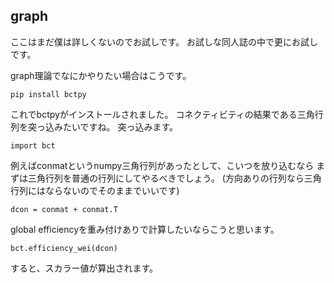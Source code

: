 
## graph
ここはまだ僕は詳しくないのでお試しです。
お試しな同人誌の中で更にお試しです。

graph理論でなにかやりたい場合はこうです。

```{frame=single}
pip install bctpy
```
これでbctpyがインストールされました。
コネクティビティの結果である三角行列を突っ込みたいですね。
突っ込みます。

```{frame=single}
import bct
```

例えばconmatというnumpy三角行列があったとして、こいつを放り込むなら
まずは三角行列を普通の行列にしてやるべきでしょう。
(方向ありの行列なら三角行列にはならないのでそのままでいいです)
```{frame=single}
dcon = conmat + conmat.T
```

global efficiencyを重み付けありで計算したいならこうと思います。
```{frame=single}
bct.efficiency_wei(dcon)
```
すると、スカラー値が算出されます。

